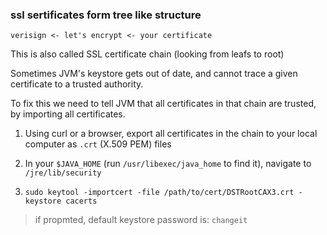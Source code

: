 ### ssl sertificates form tree like structure

```
verisign <- let's encrypt <- your certificate
```

This is also called SSL certificate chain (looking from leafs to root) 

Sometimes JVM's keystore gets out of date, and cannot trace a given certificate to a trusted authority.

To fix this we need to tell JVM that all certificates in that chain are trusted, by importing all certificates.

1) Using curl or a browser, export all certificates in the chain to your local computer as `.crt` (X.509 PEM) files

2) In your `$JAVA_HOME` (run `/usr/libexec/java_home` to find it), navigate to `/jre/lib/security` 

3) `sudo keytool -importcert -file /path/to/cert/DSTRootCAX3.crt -keystore cacerts`


> if propmted, default keystore password is: `changeit`
